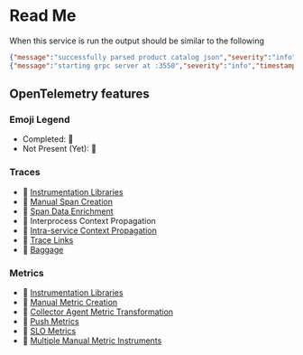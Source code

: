 # Read Me

When this service is run the output should be similar to the following

```json
{"message":"successfully parsed product catalog json","severity":"info","timestamp":"2022-06-02T23:54:10.191283363Z"}
{"message":"starting grpc server at :3550","severity":"info","timestamp":"2022-06-02T23:54:10.191849078Z"}
```

## OpenTelemetry features

### Emoji Legend

- Completed: :100:
- Not Present (Yet): :construction:

### Traces

- :100: [Instrumentation
  Libraries](https://opentelemetry.io/docs/concepts/instrumenting-library/)
- :construction: [Manual Span
  Creation](https://github.com/open-telemetry/opentelemetry-specification/blob/main/specification/glossary.md#manual-instrumentation)
- :100: [Span Data
  Enrichment](https://opentelemetry.io/docs/instrumentation/net/manual/#add-tags-to-an-activity)
- :construction: Interprocess Context Propagation
- :construction: [Intra-service Context
  Propagation](https://opentelemetry.io/docs/instrumentation/java/manual/#context-propagation)
- :construction: [Trace
  Links](https://github.com/open-telemetry/opentelemetry-specification/blob/main/specification/overview.md#links-between-spans)
- :construction:
  [Baggage](https://github.com/open-telemetry/opentelemetry-specification/blob/main/specification/baggage/api.md#overview)

### Metrics

- :construction: [Instrumentation
  Libraries](https://opentelemetry.io/docs/concepts/instrumenting-library/)
- :construction: [Manual Metric
  Creation](https://github.com/open-telemetry/opentelemetry-specification/blob/main/specification/glossary.md#manual-instrumentation)
- :construction: [Collector Agent Metric
  Transformation](https://opentelemetry.io/docs/collector/deployment/#agent)
- :construction: [Push
  Metrics](https://opentelemetry.io/docs/reference/specification/metrics/sdk/#push-metric-exporter)
- :construction: [SLO Metrics](https://github.com/openslo/openslo#slo)
- :construction: [Multiple Manual Metric
  Instruments](https://opentelemetry.io/docs/reference/specification/metrics/api/#synchronous-and-asynchronous-instruments)

